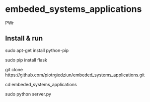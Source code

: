 embeded_systems_applications
============================

PWr


Install & run
----------------

  sudo apt-get install python-pip
  
  sudo pip install flask
  
  git clone https://github.com/piotrgiedziun/embeded_systems_applications.git
  
  cd embeded_systems_applications
  
  sudo python server.py
